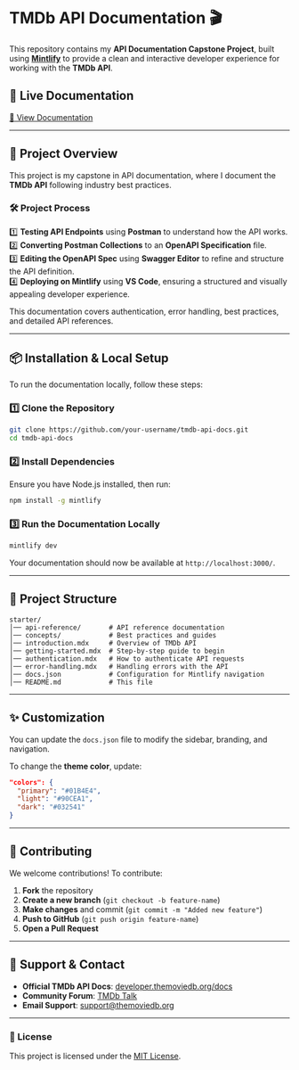 # **TMDb API Documentation** 🎬  

This repository contains my **API Documentation Capstone Project**, built using **[Mintlify](https://mintlify.com/)** to provide a clean and interactive developer experience for working with the **TMDb API**.  

## 🚀 **Live Documentation**  
[🔗 View Documentation](https://tvc.mintlify.app "View on mintlify")

---

## 📖 **Project Overview**  
This project is my capstone in API documentation, where I document the **TMDb API** following industry best practices.  

### 🛠 **Project Process**  
1️⃣ **Testing API Endpoints** using **Postman** to understand how the API works.  
2️⃣ **Converting Postman Collections** to an **OpenAPI Specification** file.  
3️⃣ **Editing the OpenAPI Spec** using **Swagger Editor** to refine and structure the API definition.  
4️⃣ **Deploying on Mintlify** using **VS Code**, ensuring a structured and visually appealing developer experience.  

This documentation covers authentication, error handling, best practices, and detailed API references.

---

## 📦 **Installation & Local Setup**  
To run the documentation locally, follow these steps:

### 1️⃣ **Clone the Repository**  
```bash
git clone https://github.com/your-username/tmdb-api-docs.git
cd tmdb-api-docs
```

### 2️⃣ **Install Dependencies**  
Ensure you have Node.js installed, then run:  
```bash
npm install -g mintlify
```

### 3️⃣ **Run the Documentation Locally**  
```bash
mintlify dev
```
Your documentation should now be available at `http://localhost:3000/`.

---

## 📂 **Project Structure**  
```plaintext
starter/
│── api-reference/       # API reference documentation
│── concepts/            # Best practices and guides
│── introduction.mdx     # Overview of TMDb API
│── getting-started.mdx  # Step-by-step guide to begin
│── authentication.mdx   # How to authenticate API requests
│── error-handling.mdx   # Handling errors with the API
│── docs.json            # Configuration for Mintlify navigation
│── README.md            # This file
```

---

## ✨ **Customization**  
You can update the `docs.json` file to modify the sidebar, branding, and navigation.  

To change the **theme color**, update:  
```json
"colors": {
  "primary": "#01B4E4",
  "light": "#90CEA1",
  "dark": "#032541"
}
```

---

## 🤝 **Contributing**  
We welcome contributions! To contribute:  
1. **Fork** the repository  
2. **Create a new branch** (`git checkout -b feature-name`)  
3. **Make changes** and commit (`git commit -m "Added new feature"`)  
4. **Push to GitHub** (`git push origin feature-name`)  
5. **Open a Pull Request**  

---

## 📩 **Support & Contact**  
- **Official TMDb API Docs**: [developer.themoviedb.org/docs](https://developer.themoviedb.org/docs)  
- **Community Forum**: [TMDb Talk](https://www.themoviedb.org/talk)  
- **Email Support**: [support@themoviedb.org](mailto:support@themoviedb.org)  

---

### **📜 License**  
This project is licensed under the [MIT License](LICENSE).
